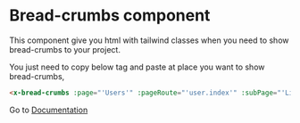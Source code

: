 # Bread-crumbs component
This component give you html with tailwind classes when you need to show bread-crumbs to your project.


You just need to copy below tag and paste at place you want to show bread-crumbs,

```html
<x-bread-crumbs :page="'Users'" :pageRoute="'user.index'" :subPage="'Lists'" />
```

Go to [Documentation](../README.md)